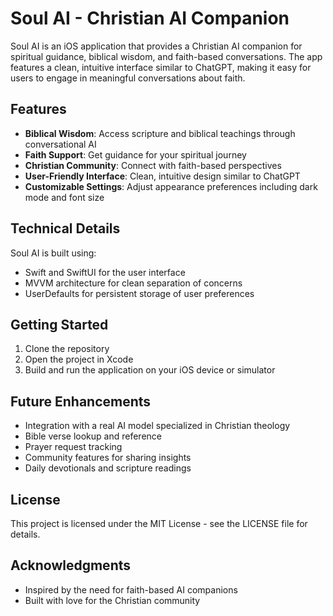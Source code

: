# Soul AI - Christian AI Companion

Soul AI is an iOS application that provides a Christian AI companion for spiritual guidance, biblical wisdom, and faith-based conversations. The app features a clean, intuitive interface similar to ChatGPT, making it easy for users to engage in meaningful conversations about faith.

## Features

- **Biblical Wisdom**: Access scripture and biblical teachings through conversational AI
- **Faith Support**: Get guidance for your spiritual journey
- **Christian Community**: Connect with faith-based perspectives
- **User-Friendly Interface**: Clean, intuitive design similar to ChatGPT
- **Customizable Settings**: Adjust appearance preferences including dark mode and font size

## Technical Details

Soul AI is built using:
- Swift and SwiftUI for the user interface
- MVVM architecture for clean separation of concerns
- UserDefaults for persistent storage of user preferences

## Getting Started

1. Clone the repository
2. Open the project in Xcode
3. Build and run the application on your iOS device or simulator

## Future Enhancements

- Integration with a real AI model specialized in Christian theology
- Bible verse lookup and reference
- Prayer request tracking
- Community features for sharing insights
- Daily devotionals and scripture readings

## License

This project is licensed under the MIT License - see the LICENSE file for details.

## Acknowledgments

- Inspired by the need for faith-based AI companions
- Built with love for the Christian community 